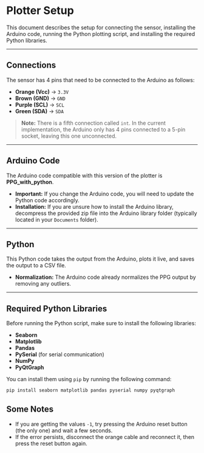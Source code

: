 # Plotter Setup

This document describes the setup for connecting the sensor, installing the Arduino code, running the Python plotting script, and installing the required Python libraries.

---

## Connections

The sensor has 4 pins that need to be connected to the Arduino as follows:

- **Orange (Vcc)** -> `3.3V`
- **Brown (GND)** -> `GND`
- **Purple (SCL)** -> `SCL`
- **Green (SDA)** -> `SDA`

> **Note:** There is a fifth connection called `int`. In the current implementation, the Arduino only has 4 pins connected to a 5-pin socket, leaving this one unconnected.

---

## Arduino Code

The Arduino code compatible with this version of the plotter is **PPG_with_python**.

- **Important:** If you change the Arduino code, you will need to update the Python code accordingly.
- **Installation:** If you are unsure how to install the Arduino library, decompress the provided zip file into the Arduino library folder (typically located in your `Documents` folder).

---

## Python

This Python code takes the output from the Arduino, plots it live, and saves the output to a CSV file.

- **Normalization:** The Arduino code already normalizes the PPG output by removing any outliers.

---

## Required Python Libraries

Before running the Python script, make sure to install the following libraries:

- **Seaborn**
- **Matplotlib**
- **Pandas**
- **PySerial** (for serial communication)
- **NumPy**
- **PyQtGraph**

You can install them using `pip` by running the following command:

```bash
pip install seaborn matplotlib pandas pyserial numpy pyqtgraph
```
## Some Notes

- If you are getting the values `-1`, try pressing the Arduino reset button (the only one) and wait a few seconds.
- If the error persists, disconnect the orange cable and reconnect it, then press the reset button again.





